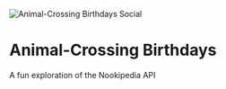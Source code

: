 ![Animal-Crossing Birthdays Social](https://ac-birthdays.netlify.app/img/social.jpg)
# Animal-Crossing Birthdays
A fun exploration of the Nookipedia API